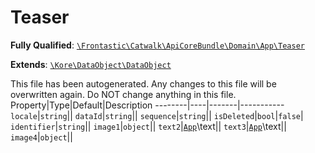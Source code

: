 #  Teaser

**Fully Qualified**: [`\Frontastic\Catwalk\ApiCoreBundle\Domain\App\Teaser`](../../../../../src/php/ApiCoreBundle/Domain/App/Teaser.php)

**Extends**: [`\Kore\DataObject\DataObject`](https://github.com/kore/DataObject)

This file has been autogenerated. Any changes to this file will be overwritten
again. Do NOT change anything in this file.
Property|Type|Default|Description
--------|----|-------|-----------
`locale`|`string`||
`dataId`|`string`||
`sequence`|`string`||
`isDeleted`|`bool`|`false`|
`identifier`|`string`||
`image1`|`object`||
`text2`|[`App`](../App.md)\text||
`text3`|[`App`](../App.md)\text||
`image4`|`object`||

